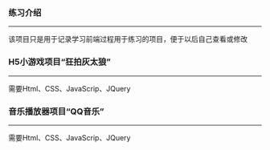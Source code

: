 ### 练习介绍
----------------
该项目只是用于记录学习前端过程用于练习的项目，便于以后自己查看或修改

### H5小游戏项目“狂拍灰太狼”
---
需要Html、CSS、JavaScrip、JQuery

### 音乐播放器项目“QQ音乐”
--------
需要Html、CSS、JavaScrip、JQuery

